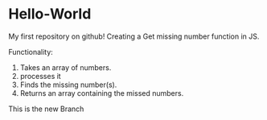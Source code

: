 # Hello-World
My first repository on github!
Creating a Get missing number function in JS.

Functionality:
1) Takes an array of numbers.
2) processes it
3) Finds the missing number(s).
4) Returns an array containing the missed numbers.


This is the new Branch
